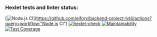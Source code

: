 ### Hexlet tests and linter status:

[![Node.js CI](https://github.com/eifory/backend-project-lvl4/workflows/Node.js%20CI/badge.svg)](https://github.com/eifory/backend-project-lvl4/actions?query=workflow:"Node.js CI")
[![hexlet-check](https://github.com/eifory/backend-project-lvl4/workflows/hexlet-check/badge.svg)](https://github.com/eifory/backend-project-lvl4/actions?query=workflow:"hexlet-check")
[![Maintainability](https://api.codeclimate.com/v1/badges/5b13fa2f45e5b3c5d761/maintainability)](https://codeclimate.com/github/eifory/backend-project-lvl4/maintainability)
[![Test Coverage](https://api.codeclimate.com/v1/badges/5b13fa2f45e5b3c5d761/test_coverage)](https://codeclimate.com/github/eifory/backend-project-lvl4/test_coverage)